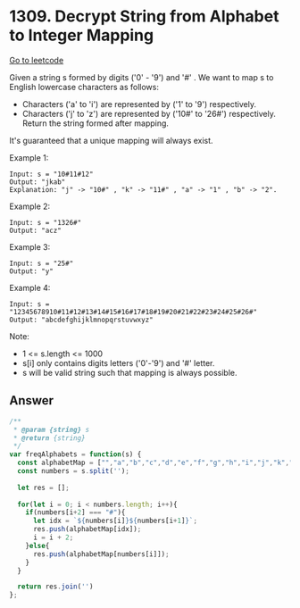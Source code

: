 # 1309. Decrypt String from Alphabet to Integer Mapping

[Go to leetcode](https://leetcode.com/problems/decrypt-string-from-alphabet-to-integer-mapping/)

Given a string s formed by digits ('0' - '9') and '#' . We want to map s to English lowercase characters as follows:

- Characters ('a' to 'i') are represented by ('1' to '9') respectively.
- Characters ('j' to 'z') are represented by ('10#' to '26#') respectively. 
Return the string formed after mapping.

It's guaranteed that a unique mapping will always exist.

Example 1:

```
Input: s = "10#11#12"
Output: "jkab"
Explanation: "j" -> "10#" , "k" -> "11#" , "a" -> "1" , "b" -> "2".
```

Example 2:

```
Input: s = "1326#"
Output: "acz"
```

Example 3:

```
Input: s = "25#"
Output: "y"
```

Example 4:
```
Input: s = "12345678910#11#12#13#14#15#16#17#18#19#20#21#22#23#24#25#26#"
Output: "abcdefghijklmnopqrstuvwxyz"
```
 
Note:

- 1 <= s.length <= 1000
- s[i] only contains digits letters ('0'-'9') and '#' letter.
- s will be valid string such that mapping is always possible.

## Answer

```js
/**
 * @param {string} s
 * @return {string}
 */
var freqAlphabets = function(s) {
  const alphabetMap = ["","a","b","c","d","e","f","g","h","i","j","k","l","m","n","o","p","q","r","s","t","u","v","w","x","y","z"];
  const numbers = s.split('');
  
  let res = [];
  
  for(let i = 0; i < numbers.length; i++){
    if(numbers[i+2] === "#"){
      let idx = `${numbers[i]}${numbers[i+1]}`;
      res.push(alphabetMap[idx]);
      i = i + 2;
    }else{
      res.push(alphabetMap[numbers[i]]);
    }
  }

  return res.join('')
};
```